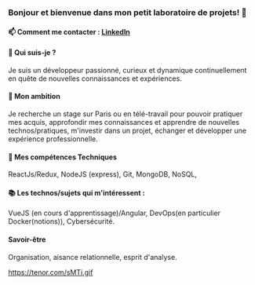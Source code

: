 ### Bonjour et bienvenue dans mon petit laboratoire de projets! 👋

#### 📫 Comment me contacter : [LinkedIn](https://www.linkedin.com/in/hainethomas/)

#### 📝 Qui suis-je ?

Je suis un développeur passionné, curieux et dynamique continuellement en quête de nouvelles connaissances et expériences.


#### 🚀 Mon ambition
Je recherche un stage sur Paris ou en télé-travail pour pouvoir pratiquer mes acquis, approfondir mes connaissances et apprendre de nouvelles technos/pratiques,
 m'investir dans un projet, échanger et développer une expérience professionnelle.

#### 🤖  Mes compétences Techniques

ReactJs/Redux,
NodeJS (express),
Git,
MongoDB,
NoSQL,

#### 📚 Les technos/sujets qui m'intéressent :

VueJS (en cours d'apprentissage)/Angular,
DevOps(en particulier Docker(notions)),
Cybersécurité.

#### Savoir-être  

Organisation, aisance relationnelle, esprit d'analyse.

https://tenor.com/sMTi.gif
